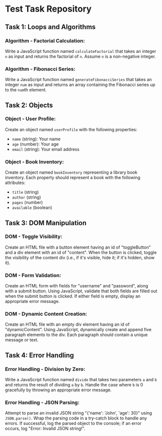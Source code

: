 # Test Task Repository

## Task 1: Loops and Algorithms

### Algorithm - Factorial Calculation:

Write a JavaScript function named `calculateFactorial` that takes an integer `n` as input and returns the factorial of `n`. Assume `n` is a non-negative integer.

### Algorithm - Fibonacci Series:

Write a JavaScript function named `generateFibonacciSeries` that takes an integer `num` as input and returns an array containing the Fibonacci series up to the `num`th element.

## Task 2: Objects

### Object - User Profile:

Create an object named `userProfile` with the following properties:

- `name` (string): Your name
- `age` (number): Your age
- `email` (string): Your email address

### Object - Book Inventory:

Create an object named `bookInventory` representing a library book inventory. Each property should represent a book with the following attributes:

- `title` (string)
- `author` (string)
- `pages` (number)
- `available` (boolean)

## Task 3: DOM Manipulation

### DOM - Toggle Visibility:

Create an HTML file with a button element having an id of "toggleButton" and a div element with an id of "content". When the button is clicked, toggle the visibility of the content div (i.e., if it's visible, hide it; if it's hidden, show it).

### DOM - Form Validation:

Create an HTML form with fields for "username" and "password", along with a submit button. Using JavaScript, validate that both fields are filled out when the submit button is clicked. If either field is empty, display an appropriate error message.

### DOM - Dynamic Content Creation:

Create an HTML file with an empty div element having an id of "dynamicContent". Using JavaScript, dynamically create and append five paragraph elements to the div. Each paragraph should contain a unique message or text.

## Task 4: Error Handling

### Error Handling - Division by Zero:

Write a JavaScript function named `divide` that takes two parameters `a` and `b` and returns the result of dividing `a` by `b`. Handle the case where `b` is 0 gracefully by throwing an appropriate error message.

### Error Handling - JSON Parsing:

Attempt to parse an invalid JSON string "{'name': 'John', 'age': 30}" using `JSON.parse()`. Wrap the parsing code in a try-catch block to handle any errors. If successful, log the parsed object to the console; if an error occurs, log "Error: Invalid JSON string!".
